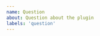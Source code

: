 ```yaml
---
name: Question
about: Question about the plugin
labels: 'question'
---
```


<!-- Before asking a question, please check the [wiki](https://github.com/ParameterizedBuilds/parameterized-builds/wiki).

Questions should first be directed to our [Gitter](https://gitter.im/parameterized-builds/Lobby) chat.

If no answer is provided, you may ask your question here as an issue.

-->